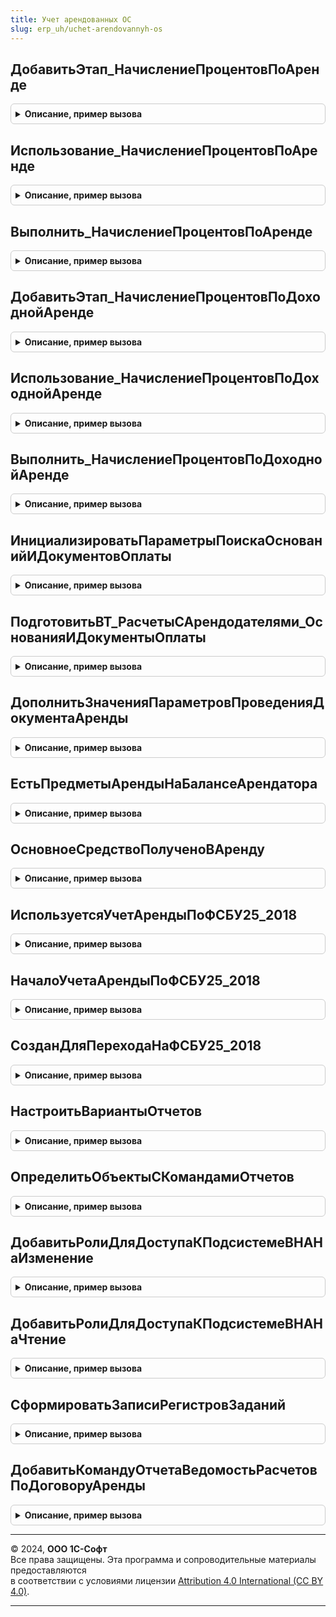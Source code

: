 ```yaml
---
title: Учет арендованных ОС
slug: erp_uh/uchet-arendovannyh-os
---
```



## ДобавитьЭтап_НачислениеПроцентовПоАренде
<details style="margin: 1em 0; padding: 0.5em; border: 1px solid #ccc; border-radius: 6px;">

<summary style="font-weight: bold; cursor: pointer;">Описание, пример вызова</summary>

```bsl

// Добавляет этап в таблицу этапов закрытия месяца.
// Элементы данной таблицы являются элементами второго уровня в дереве этапов в форме закрытия месяца.
//
// Параметры:
// 	ТаблицаЭтапов - см. Обработки.ОперацииЗакрытияМесяца.ЗаполнитьОписаниеЭтаповЗакрытияМесяца
// 	ТекущийРодитель - Строка - идентификатор группы.
Процедура ДобавитьЭтап_НачислениеПроцентовПоАренде(ТаблицаЭтапов,ТекущийРодитель) Экспорт
```

Пример вызова
```bsl
УчетАрендованныхОС.ДобавитьЭтап_НачислениеПроцентовПоАренде(ТаблицаЭтапов, ТекущийРодитель) 
```
</details>

## Использование_НачислениеПроцентовПоАренде
<details style="margin: 1em 0; padding: 0.5em; border: 1px solid #ccc; border-radius: 6px;">

<summary style="font-weight: bold; cursor: pointer;">Описание, пример вызова</summary>

```bsl

// Опредяет статус операции "НачислениеПроцентовПоАренде".
//
// Параметры:
//  ПараметрыОбработчика - Структура - Параметры обработчика
Процедура Использование_НачислениеПроцентовПоАренде(ПараметрыОбработчика) Экспорт
```

Пример вызова
```bsl
УчетАрендованныхОС.Использование_НачислениеПроцентовПоАренде(ПараметрыОбработчика) 
```
</details>

## Выполнить_НачислениеПроцентовПоАренде
<details style="margin: 1em 0; padding: 0.5em; border: 1px solid #ccc; border-radius: 6px;">

<summary style="font-weight: bold; cursor: pointer;">Описание, пример вызова</summary>

```bsl

// Выполняет операцию "НачислениеПроцентовПоАренде".
//
// Параметры:
//  ПараметрыОбработчика - Структура - Параметры обработчика
Процедура Выполнить_НачислениеПроцентовПоАренде(ПараметрыОбработчика) Экспорт
```

Пример вызова
```bsl
УчетАрендованныхОС.Выполнить_НачислениеПроцентовПоАренде(ПараметрыОбработчика) 
```
</details>

## ДобавитьЭтап_НачислениеПроцентовПоДоходнойАренде
<details style="margin: 1em 0; padding: 0.5em; border: 1px solid #ccc; border-radius: 6px;">

<summary style="font-weight: bold; cursor: pointer;">Описание, пример вызова</summary>

```bsl

// Добавляет этап в таблицу этапов закрытия месяца.
// Элементы данной таблицы являются элементами второго уровня в дереве этапов в форме закрытия месяца.
//
// Параметры:
// 	ТаблицаЭтапов - см. Обработки.ОперацииЗакрытияМесяца.ЗаполнитьОписаниеЭтаповЗакрытияМесяца
// 	ТекущийРодитель - Строка - идентификатор группы.
Процедура ДобавитьЭтап_НачислениеПроцентовПоДоходнойАренде(ТаблицаЭтапов,ТекущийРодитель) Экспорт
```

Пример вызова
```bsl
УчетАрендованныхОС.ДобавитьЭтап_НачислениеПроцентовПоДоходнойАренде(ТаблицаЭтапов, ТекущийРодитель) 
```
</details>

## Использование_НачислениеПроцентовПоДоходнойАренде
<details style="margin: 1em 0; padding: 0.5em; border: 1px solid #ccc; border-radius: 6px;">

<summary style="font-weight: bold; cursor: pointer;">Описание, пример вызова</summary>

```bsl

// Опредяет статус операции "НачислениеПроцентовПоДоходнойАренде".
//
// Параметры:
//  ПараметрыОбработчика - Структура - Параметры обработчика
Процедура Использование_НачислениеПроцентовПоДоходнойАренде(ПараметрыОбработчика) Экспорт
```

Пример вызова
```bsl
УчетАрендованныхОС.Использование_НачислениеПроцентовПоДоходнойАренде(ПараметрыОбработчика) 
```
</details>

## Выполнить_НачислениеПроцентовПоДоходнойАренде
<details style="margin: 1em 0; padding: 0.5em; border: 1px solid #ccc; border-radius: 6px;">

<summary style="font-weight: bold; cursor: pointer;">Описание, пример вызова</summary>

```bsl

// Выполняет операцию "НачислениеПроцентовПоДоходнойАренде".
//
// Параметры:
//  ПараметрыОбработчика - Структура - Параметры обработчика
Процедура Выполнить_НачислениеПроцентовПоДоходнойАренде(ПараметрыОбработчика) Экспорт
```

Пример вызова
```bsl
УчетАрендованныхОС.Выполнить_НачислениеПроцентовПоДоходнойАренде(ПараметрыОбработчика) 
```
</details>

## ИнициализироватьПараметрыПоискаОснованийИДокументовОплаты
<details style="margin: 1em 0; padding: 0.5em; border: 1px solid #ccc; border-radius: 6px;">

<summary style="font-weight: bold; cursor: pointer;">Описание, пример вызова</summary>

```bsl

// Создает структуру параметров поиска оснований оплаты и документов оплаты
//
// Возвращаемое значение:
// 	Структура - содержит:
// 	* Организации - Неопределено, СправочникСсылка.Организации, Массив Из СправочникСсылка.Организации -
// 	* Документы   - Массив Из ДокументСсылка - документы, по которым производится поиск платежей.
// 	* НаДату      - Дата - для среза найденных документов на дату
// 	* ОграничитьТипыДокументовОплаты - Булево - Если "Истина", платежные документы будут ограничены возможными типами
// 	                                                входящих и исходящих документов оплат.
// 	* ОграничитьТипыОснованийОплаты  - Булево - Если "Истина", основания платежа будут ограничены возможными типами
// 	                                                входящих и исходящих документов.
// 	* ПараметрыОтбораПоТаблицеДокументов - Структура - Для отбора по временной таблице с документами, где:
//  	** ИмяПоля - Строка - Имя поля, в котором содержится документ
//  	** ИмяТаблицыОтбора - Строка - имя временной таблицы, где содержится документ
//
Функция ИнициализироватьПараметрыПоискаОснованийИДокументовОплаты() Экспорт
```

Пример вызова
```bsl
Результат = УчетАрендованныхОС.ИнициализироватьПараметрыПоискаОснованийИДокументовОплаты() 
```
</details>

## ПодготовитьВТ_РасчетыСАрендодателями_ОснованияИДокументыОплаты
<details style="margin: 1em 0; padding: 0.5em; border: 1px solid #ccc; border-radius: 6px;">

<summary style="font-weight: bold; cursor: pointer;">Описание, пример вызова</summary>

```bsl

// Подготовить временную таблицу "РасчетыСАрендодателями_ОснованияИДокументыОплаты"
// Создает временную таблицу с колонками:
// 		Организация;
// 		ДокументОплаты - платежный документ;
// 		ОснованиеОплаты - оплачиваемый документ;
// 		АналитикаУчетаПоПартнерам;
// 		ОбъектРасчетов;
// 		Подразделение;
// 		НаправлениеДеятельности;
// 		Контрагент;
// 		Договор;
// 		СуммаОплаты;
// 		СуммаОплатыУпр;
// 		СуммаОплатыРегл.
//
// Параметры:
// 	МенеджерВременныхТаблиц - МенеджерВременныхТаблиц
// 	ПараметрыПоиска         - см. ИнициализироватьПараметрыПоискаОснованийИДокументовОплаты
Процедура ПодготовитьВТ_РасчетыСАрендодателями_ОснованияИДокументыОплаты(МенеджерВременныхТаблиц, ПараметрыПоиска) Экспорт
```

Пример вызова
```bsl
УчетАрендованныхОС.ПодготовитьВТ_РасчетыСАрендодателями_ОснованияИДокументыОплаты(МенеджерВременныхТаблиц, ПараметрыПоиска) 
```
</details>

## ДополнитьЗначенияПараметровПроведенияДокументаАренды
<details style="margin: 1em 0; padding: 0.5em; border: 1px solid #ccc; border-radius: 6px;">

<summary style="font-weight: bold; cursor: pointer;">Описание, пример вызова</summary>

```bsl

// Добавляет значения параметров для проведения документа в учете аренды.
//
// Параметры:
// 	ЗначенияПараметровПроведения - Структура -
Процедура ДополнитьЗначенияПараметровПроведенияДокументаАренды(ЗначенияПараметровПроведения) Экспорт
```

Пример вызова
```bsl
УчетАрендованныхОС.ДополнитьЗначенияПараметровПроведенияДокументаАренды(ЗначенияПараметровПроведения) 
```
</details>

## ЕстьПредметыАрендыНаБалансеАрендатора
<details style="margin: 1em 0; padding: 0.5em; border: 1px solid #ccc; border-radius: 6px;">

<summary style="font-weight: bold; cursor: pointer;">Описание, пример вызова</summary>

```bsl

// Определяет учитывается хотя бы одно ОС на балансе арендатора
//
// Параметры:
// 	СписокОС - Массив -
// 	Дата - Дата -
// Возвращаемое значение:
// 	Булево -
Функция ЕстьПредметыАрендыНаБалансеАрендатора(СписокОС, Дата) Экспорт
```

Пример вызова
```bsl
Результат = УчетАрендованныхОС.ЕстьПредметыАрендыНаБалансеАрендатора(СписокОС, Дата) 
```
</details>

## ОсновноеСредствоПолученоВАренду
<details style="margin: 1em 0; padding: 0.5em; border: 1px solid #ccc; border-radius: 6px;">

<summary style="font-weight: bold; cursor: pointer;">Описание, пример вызова</summary>

```bsl

// Определяет получено ли в аренду основное средство .
//
// Параметры:
//  ОсновноеСредство - СправочникСсылка.ОбъектыЭксплуатации - Основное средство.
//  Дата - Дата - На дату.
//
// Возвращаемое значение:
//  Булево - Истина, если ОС получено в аренду.
Функция ОсновноеСредствоПолученоВАренду(ОсновноеСредство, Дата) Экспорт
```

Пример вызова
```bsl
Результат = УчетАрендованныхОС.ОсновноеСредствоПолученоВАренду(ОсновноеСредство, Дата) 
```
</details>

## ИспользуетсяУчетАрендыПоФСБУ25_2018
<details style="margin: 1em 0; padding: 0.5em; border: 1px solid #ccc; border-radius: 6px;">

<summary style="font-weight: bold; cursor: pointer;">Описание, пример вызова</summary>

```bsl

// Определяет используется ли учет аренды по стандарту ФСБУ 25/2018.
//
// Параметры:
//  Организация - СправочникСсылка.Организации, Массив, Неопределено - Организация, для которой проверяется порядок учета.
//  Период	 - Дата - На какую дату нужно проверить (если не указана, то проверяется на текущую дату).
//  УчестьНачалоПерехода - Булево - Истина, если нужно учесть начало перехода на новый стандарт.
//
// Возвращаемое значение:
//  Булево - Истина, если используется учет аренды по ФСБУ 25/2018
//                    для указанной организации или для любой организации, если организация не указана.
//
Функция ИспользуетсяУчетАрендыПоФСБУ25_2018(Организация = Неопределено, Период = '000101010000', УчестьНачалоПерехода = Ложь) Экспорт
```

Пример вызова
```bsl
Результат = УчетАрендованныхОС.ИспользуетсяУчетАрендыПоФСБУ25_2018(Организация, Период, УчестьНачалоПерехода);
```
</details>

## НачалоУчетаАрендыПоФСБУ25_2018
<details style="margin: 1em 0; padding: 0.5em; border: 1px solid #ccc; border-radius: 6px;">

<summary style="font-weight: bold; cursor: pointer;">Описание, пример вызова</summary>

```bsl

// Определяет дату начала учета аренды по стандарту ФСБУ 25/2018
//
// Параметры:
// 	Организация - СправочникСсылка.Организации -
// Возвращаемое значение:
// 	Дата -
Функция НачалоУчетаАрендыПоФСБУ25_2018(Организация) Экспорт
```

Пример вызова
```bsl
Результат = УчетАрендованныхОС.НачалоУчетаАрендыПоФСБУ25_2018(Организация) 
```
</details>

## СозданДляПереходаНаФСБУ25_2018
<details style="margin: 1em 0; padding: 0.5em; border: 1px solid #ccc; border-radius: 6px;">

<summary style="font-weight: bold; cursor: pointer;">Описание, пример вызова</summary>

```bsl

// Определяет создан ли документ для перехода на ФСБУ25 2018.
//
// Параметры:
//  ДатаДокумента - Дата - Дата документа
//  Организация - СправочникСсылка.Организации - Организация
//
// Возвращаемое значение:
//  Булево - Создан для перехода на ФСБУ25 2018
Функция СозданДляПереходаНаФСБУ25_2018(ДатаДокумента, Организация) Экспорт
```

Пример вызова
```bsl
Результат = УчетАрендованныхОС.СозданДляПереходаНаФСБУ25_2018(ДатаДокумента, Организация) 
```
</details>

## НастроитьВариантыОтчетов
<details style="margin: 1em 0; padding: 0.5em; border: 1px solid #ccc; border-radius: 6px;">

<summary style="font-weight: bold; cursor: pointer;">Описание, пример вызова</summary>

```bsl

// См. ВариантыОтчетовПереопределяемый.НастроитьВариантыОтчетов.
//
Процедура НастроитьВариантыОтчетов(Настройки) Экспорт
```

Пример вызова
```bsl
УчетАрендованныхОС.НастроитьВариантыОтчетов(Настройки) 
```
</details>

## ОпределитьОбъектыСКомандамиОтчетов
<details style="margin: 1em 0; padding: 0.5em; border: 1px solid #ccc; border-radius: 6px;">

<summary style="font-weight: bold; cursor: pointer;">Описание, пример вызова</summary>

```bsl

// Определяет объекты конфигурации, в модулях менеджеров которых предусмотрена процедура ДобавитьКомандыОтчетов,
// описывающая команды открытия контекстных отчетов.
// Синтаксис процедуры ДобавитьКомандыОтчетов см. в документации.
//
// Параметры:
//   Объекты - Массив из ОбъектМетаданных - объекты метаданных с командами отчетов.
//
Процедура ОпределитьОбъектыСКомандамиОтчетов(Объекты) Экспорт
```

Пример вызова
```bsl
УчетАрендованныхОС.ОпределитьОбъектыСКомандамиОтчетов(Объекты) 
```
</details>

## ДобавитьРолиДляДоступаКПодсистемеВНАНаИзменение
<details style="margin: 1em 0; padding: 0.5em; border: 1px solid #ccc; border-radius: 6px;">

<summary style="font-weight: bold; cursor: pointer;">Описание, пример вызова</summary>

```bsl

// Добавляет в профиль роли, позволяющие работать в подсистеме "Учет арендованных ОС" с правами на изменение.
//
// Параметры:
// 	ОписаниеПрофиля - см. УправлениеДоступом.НовоеОписаниеПрофиляГруппДоступа
Процедура ДобавитьРолиДляДоступаКПодсистемеВНАНаИзменение(ОписаниеПрофиля) Экспорт
```

Пример вызова
```bsl
УчетАрендованныхОС.ДобавитьРолиДляДоступаКПодсистемеВНАНаИзменение(ОписаниеПрофиля) 
```
</details>

## ДобавитьРолиДляДоступаКПодсистемеВНАНаЧтение
<details style="margin: 1em 0; padding: 0.5em; border: 1px solid #ccc; border-radius: 6px;">

<summary style="font-weight: bold; cursor: pointer;">Описание, пример вызова</summary>

```bsl

// Добавляет в профиль роли, позволяющие работать в подсистеме "Учет арендованных ОС" с правами на чтение.
//
// Параметры:
// 	ОписаниеПрофиля - см. УправлениеДоступом.НовоеОписаниеПрофиляГруппДоступа
Процедура ДобавитьРолиДляДоступаКПодсистемеВНАНаЧтение(ОписаниеПрофиля) Экспорт
```

Пример вызова
```bsl
УчетАрендованныхОС.ДобавитьРолиДляДоступаКПодсистемеВНАНаЧтение(ОписаниеПрофиля) 
```
</details>

## СформироватьЗаписиРегистровЗаданий
<details style="margin: 1em 0; padding: 0.5em; border: 1px solid #ccc; border-radius: 6px;">

<summary style="font-weight: bold; cursor: pointer;">Описание, пример вызова</summary>

```bsl

// Формирует записи в регистрах заданий к закрытию месяца.
//
// Параметры:
// 	Документ - ДокументОбъект -
// 	ДанныеТаблиц - см. ПроведениеДокументов.ДанныеТаблицСтаройСтруктуры
Процедура СформироватьЗаписиРегистровЗаданий(Документ, ДанныеТаблиц) Экспорт
```

Пример вызова
```bsl
УчетАрендованныхОС.СформироватьЗаписиРегистровЗаданий(Документ, ДанныеТаблиц) 
```
</details>

## ДобавитьКомандуОтчетаВедомостьРасчетовПоДоговоруАренды
<details style="margin: 1em 0; padding: 0.5em; border: 1px solid #ccc; border-radius: 6px;">

<summary style="font-weight: bold; cursor: pointer;">Описание, пример вызова</summary>

```bsl

// Добавляет команду отчета в список команд.
//
// Параметры:
//	КомандыОтчетов - см. ВариантыОтчетовПереопределяемый.ПередДобавлениемКомандОтчетов.КомандыОтчетов
//
// Возвращаемое значение:
//	СтрокаТаблицыЗначений -
//	Неопределено -
Функция ДобавитьКомандуОтчетаВедомостьРасчетовПоДоговоруАренды(КомандыОтчетов) Экспорт
```

Пример вызова
```bsl
Результат = УчетАрендованныхОС.ДобавитьКомандуОтчетаВедомостьРасчетовПоДоговоруАренды(КомандыОтчетов) 
```
</details>

---

© 2024, **ООО 1С-Софт**  
Все права защищены. Эта программа и сопроводительные материалы предоставляются  
в соответствии с условиями лицензии [Attribution 4.0 International (CC BY 4.0)](https://creativecommons.org/licenses/by/4.0/legalcode).

---
